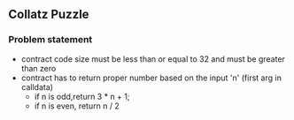 ## Collatz Puzzle
### Problem statement
 - contract code size must be less than or equal to 32 and must be greater than zero
 - contract has to return proper number based on the input 'n' (first arg in calldata)
    - if n is odd,return 3 * n + 1;
    - if n is even, return n / 2